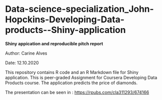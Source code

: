 # Data-science-specialization_John-Hopckins-Developing-Data-products--Shiny-application
**Shiny appication and reproducible pitch report**

Author: Carine Alves

Date: 12.10.2020

This repository contains R code and an R Markdown file for Shiny application. This is peer-graded Assignment for Coursera Developing Data Products course. The application predicts the price of diamonds.

The presentation can be seen in : https://rpubs.com/cla311293/674166
